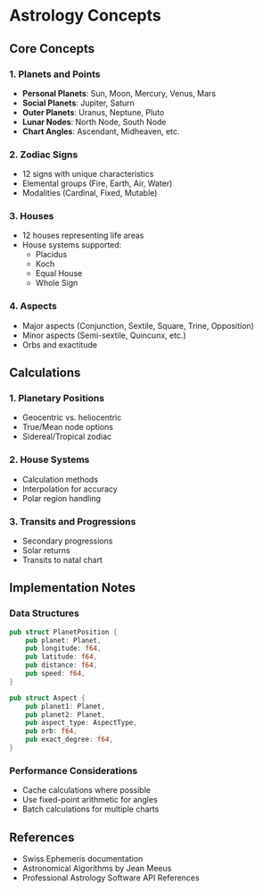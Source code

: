 # Astrology Concepts

## Core Concepts

### 1. Planets and Points
- **Personal Planets**: Sun, Moon, Mercury, Venus, Mars
- **Social Planets**: Jupiter, Saturn
- **Outer Planets**: Uranus, Neptune, Pluto
- **Lunar Nodes**: North Node, South Node
- **Chart Angles**: Ascendant, Midheaven, etc.

### 2. Zodiac Signs
- 12 signs with unique characteristics
- Elemental groups (Fire, Earth, Air, Water)
- Modalities (Cardinal, Fixed, Mutable)

### 3. Houses
- 12 houses representing life areas
- House systems supported:
  - Placidus
  - Koch
  - Equal House
  - Whole Sign

### 4. Aspects
- Major aspects (Conjunction, Sextile, Square, Trine, Opposition)
- Minor aspects (Semi-sextile, Quincunx, etc.)
- Orbs and exactitude

## Calculations

### 1. Planetary Positions
- Geocentric vs. heliocentric
- True/Mean node options
- Sidereal/Tropical zodiac

### 2. House Systems
- Calculation methods
- Interpolation for accuracy
- Polar region handling

### 3. Transits and Progressions
- Secondary progressions
- Solar returns
- Transits to natal chart

## Implementation Notes

### Data Structures
```rust
pub struct PlanetPosition {
    pub planet: Planet,
    pub longitude: f64,
    pub latitude: f64,
    pub distance: f64,
    pub speed: f64,
}

pub struct Aspect {
    pub planet1: Planet,
    pub planet2: Planet,
    pub aspect_type: AspectType,
    pub orb: f64,
    pub exact_degree: f64,
}
```

### Performance Considerations
- Cache calculations where possible
- Use fixed-point arithmetic for angles
- Batch calculations for multiple charts

## References
- Swiss Ephemeris documentation
- Astronomical Algorithms by Jean Meeus
- Professional Astrology Software API References
